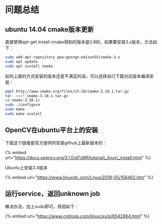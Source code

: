 # 问题总结

## ubuntu 14.04 cmake版本更新

直接使用apt-get install cmake得到的版本是2.8的，如果要安装3.x版本，方法如下：

```bash
sudo add-apt-repository ppa:george-edison55/cmake-3.x
sudo apt update
sudo apt install cmake
```

如何上面的方式安装的版本还是不满足的话，可以选择自行下载对应版本编译安装：

```bash
wget http://www.cmake.org/files/v3.10/cmake-3.10.1.tar.gz
tar -xvzf cmake-3.10.1.tar.gz
cd cmake-3.10.1/
sudo ./configure
sudo make
sudo make install
```

## OpenCV在ubuntu平台上的安装

下面这个链接是官方提供的安装github上最新版本的：

{% embed url="https://docs.opencv.org/3.1.0/d7/d9f/tutorial\_linux\_install.html" %}

Ubuntu上安装3.4版本

{% embed url="https://www.linuxidc.com/Linux/2019-05/158462.htm" %}

## 运行service，返回unknown job

解决办法，加上sudo即可，原因如下：

{% embed url="https://www.cnblogs.com/linuxzxy/p/6542884.html" %}



